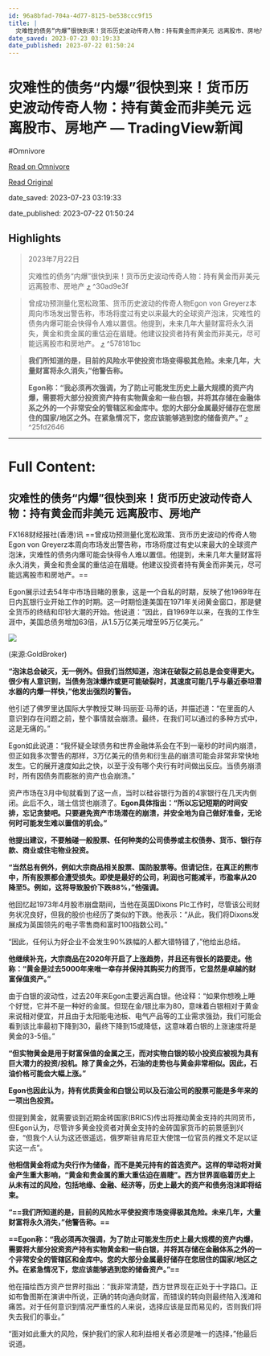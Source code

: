 ```yaml
---
id: 96a8bfad-704a-4d77-8125-be538ccc9f15
title: |
  灾难性的债务“内爆”很快到来！货币历史波动传奇人物：持有黄金而非美元 远离股市、房地产 — TradingView新闻
date_saved: 2023-07-23 03:19:33
date_published: 2023-07-22 01:50:24
---
```


# 灾难性的债务“内爆”很快到来！货币历史波动传奇人物：持有黄金而非美元 远离股市、房地产 — TradingView新闻
#Omnivore

[Read on Omnivore](https://omnivore.app/me/https-cn-tradingview-com-news-fx-168-468-a-987-bae-3-f-9-0-189819e1c93)

[Read Original](https://cn.tradingview.com/news/fx168:468a987bae3f9:0)

date_saved: 2023-07-23 03:19:33

date_published: 2023-07-22 01:50:24

## Highlights

> 2023年7月22日 
> 
> 灾难性的债务“内爆”很快到来！货币历史波动传奇人物：持有黄金而非美元 远离股市、房地产 [⤴️](https://omnivore.app/me/https-cn-tradingview-com-news-fx-168-468-a-987-bae-3-f-9-0-189819e1c93#30ad9e3f-fdff-475b-a04c-6dd9d21363d9)  ^30ad9e3f

> 曾成功预测量化宽松政策、货币历史波动的传奇人物Egon von Greyerz本周向市场发出警告称，市场将度过有史以来最大的全球资产泡沫，灾难性的债务内爆可能会快得令人难以置信。他提到，未来几年大量财富将永久消失，黄金和贵金属的重估迫在眉睫。他建议投资者持有黄金而非美元，尽可能远离股市和房地产。 [⤴️](https://omnivore.app/me/https-cn-tradingview-com-news-fx-168-468-a-987-bae-3-f-9-0-189819e1c93#578181bc-3cc2-4377-b69b-f4a3f5f019a7)  ^578181bc

> **我们所知道的是，目前的风险水平使投资市场变得极其危险。未来几年，大量财富将永久消失，”他警告称。**
> 
> **Egon称：“我必须再次强调，为了防止可能发生历史上最大规模的资产内爆，需要将大部分投资资产持有实物黄金和一些白银，并将其存储在金融体系之外的一个非常安全的管辖区和金库中。您的大部分金属最好储存在您居住的国家/地区之外。在紧急情况下，您应该能够逃到您的储备资产。”** [⤴️](https://omnivore.app/me/https-cn-tradingview-com-news-fx-168-468-a-987-bae-3-f-9-0-189819e1c93#25fd2646-34af-4d87-840e-c21e8d65df98)  ^25fd2646


--- 

# Full Content: 

## 灾难性的债务“内爆”很快到来！货币历史波动传奇人物：持有黄金而非美元 远离股市、房地产

FX168财经报社(香港)讯 ==曾成功预测量化宽松政策、货币历史波动的传奇人物Egon von Greyerz本周向市场发出警告称，市场将度过有史以来最大的全球资产泡沫，灾难性的债务内爆可能会快得令人难以置信。他提到，未来几年大量财富将永久消失，黄金和贵金属的重估迫在眉睫。他建议投资者持有黄金而非美元，尽可能远离股市和房地产。==

Egon展示过去54年中市场目睹的景象，这是一个自私的时期，反映了他1969年在日内瓦银行业开始工作的时期。这一时期恰逢美国在1971年关闭黄金窗口，那是健全货币的终结和印钞大潮的开始。他说道：“因此，自1969年以来，在我的工作生涯中，美国总债务增加63倍，从1.5万亿美元增至95万亿美元。”

![](https://proxy-prod.omnivore-image-cache.app/0x0,syMHO1YyYfIX1Es73rrABRoR2_IF-YqmG5ItCTYReRCs/https://s3.tradingview.com/news/image/fx168:468a987bae3f9-9361e014f90009d4c3bf2029c44b4c3a-resized.jpeg)

(来源:GoldBroker)

**“泡沫总会破灭，无一例外。但我们当然知道，泡沫在破裂之前总是会变得更大。很少有人意识到，当债务泡沫爆炸或更可能破裂时，其速度可能几乎与最近泰坦潜水器的内爆一样快，”他发出强烈的警告。**

他引述了佛罗里达国际大学教授艾琳·玛丽亚·马蒂的话，并描述道：“在里面的人意识到存在问题之前，整个事情就会崩溃。最终，在我们可以通过的多种方式中，这是无痛的。”

Egon如此说道：“我怀疑全球债务和世界金融体系会在不到一毫秒的时间内崩溃，但正如我多次警告的那样，3万亿美元的债务和衍生品的崩溃可能会非常非常快地发生。它的展开速度如此之快，以至于没有哪个央行有时间做出反应。当债务崩溃时，所有因债务而膨胀的资产也会崩溃。”

资产市场在3月中旬就看到了这一点，当时以硅谷银行为首的4家银行在几天内倒闭。此后不久，瑞士信贷也崩溃了。**Egon具体指出：“所以忘记短期的时间安排，忘记贪婪吧。只要避免资产市场潜在的崩溃，并安全地为自己做好准备，无论何时可能发生难以置信的机会。”**

**他提出建议，不要触碰一般股票、任何种类的公司债券或主权债券、货币、银行存款、商业或住宅物业投资。**

**“当然总有例外，例如大宗商品相关股票、国防股票等。但请记住，在真正的熊市中，所有股票都会遭受损失。即使是最好的公司，利润也可能减半，市盈率从20降至5。例如，这将导致股价下跌88%，”他强调。**

他回忆起1973年4月股市崩盘期间，当他在英国Dixons Plc工作时，尽管该公司财务状况良好，但我的股价也经历了类似的下跌。他表示：“从此，我们将Dixons发展成为英国领先的电子零售商和富时100指数公司。”

“因此，任何认为好企业不会发生90%跌幅的人都大错特错了，”他给出总结。

**他继续补充，大宗商品在2020年开启了上涨趋势，并且还有很长的路要走。他称：“黄金是过去5000年来唯一幸存并保持其购买力的货币，它显然是卓越的财富保值资产。”**

由于白银的波动性，过去20年来Egon主要远离白银。他诠释：“如果你想晚上睡个好觉，它并不是一种好的金属。但现在金/银比率为80，意味着白银相对于黄金来说相对便宜，并且由于太阳能电池板、电气产品等的工业需求强劲，我们可能会看到该比率最初下降到30，最终下降到15或降低，这意味着白银的上涨速度将是黄金的3-5倍。”

**“但实物黄金是用于财富保值的金属之王，而对实物白银的较小投资应被视为具有巨大潜力的投资/投机。除了黄金之外，石油的走势也与黄金非常相似。因此，石油价格可能会大幅上涨。”**

**Egon也因此认为，持有优质黄金和白银公司以及石油公司的股票可能是多年来的一项出色投资。**

但提到黄金，就需要谈到近期金砖国家(BRICS)传出将推动黄金支持的共同货币，但Egon认为，尽管许多黄金投资者对黄金支持的金砖国家货币的前景感到兴奋，“但我个人认为这还很遥远，俄罗斯驻肯尼亚大使馆一位官员的推文不足以证实这一点”。

**他相信黄金将成为央行作为储备，而不是美元持有的首选资产。这样的举动将对黄金产生重大影响，“黄金和贵金属的重大重估迫在眉睫”。西方世界面临着历史上从未有过的风险，包括地缘、金融、经济等，历史上最大的资产和债务泡沫即将结束。**

**“==我们所知道的是，目前的风险水平使投资市场变得极其危险。未来几年，大量财富将永久消失，”他警告称。==**

**==Egon称：“我必须再次强调，为了防止可能发生历史上最大规模的资产内爆，需要将大部分投资资产持有实物黄金和一些白银，并将其存储在金融体系之外的一个非常安全的管辖区和金库中。您的大部分金属最好储存在您居住的国家/地区之外。在紧急情况下，您应该能够逃到您的储备资产。”==**

他在描绘西方资产世界时指出：“我非常清楚，西方世界现在正处于十字路口。正如布鲁图斯在演讲中所说，正确的转向通向财富，而错误的转向则最终陷入浅滩和痛苦。对于任何意识到情况严重性的人来说，选择应该是显而易见的，否则我们将失去我们的事业。”

“面对如此重大的风险，保护我们的家人和利益相关者必须是唯一的选择，”他最后说道。
